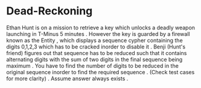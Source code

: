 # Dead-Reckoning 
Ethan Hunt is on a mission to retrieve a key which unlocks a deadly weapon launching in T-Minus 5 minutes . However the key is guarded by a firewall known as the Entity , which displays a sequence cypher containing the digits 0,1,2,3 which has to be cracked inorder to disable it . Benji (Hunt's friend) figures out that sequence has to be reduced such that it contains alternating digits with the sum of two digits in the final sequence being maximum . You have to find the number of digits to be reduced in the original sequence inorder to find the required sequence . (Check test cases for more clarity) . Assume answer always exists . 

